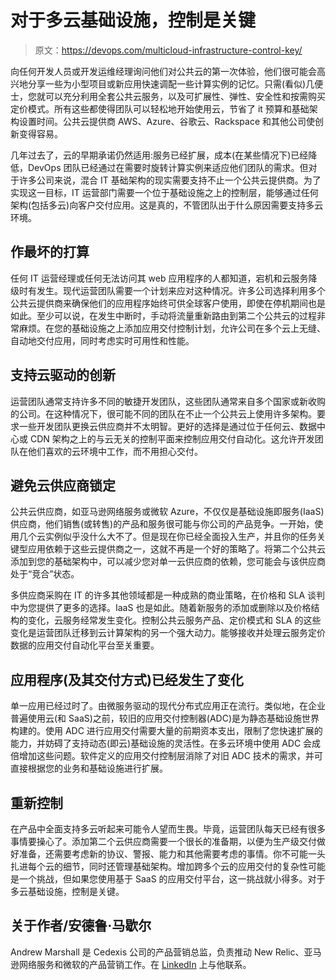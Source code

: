 # 对于多云基础设施，控制是关键

> 原文：<https://devops.com/multicloud-infrastructure-control-key/>

向任何开发人员或开发运维经理询问他们对公共云的第一次体验，他们很可能会高兴地分享一些为小型项目或新应用快速调配一些计算实例的记忆。只需(看似)几便士，您就可以充分利用全套公共云服务，以及可扩展性、弹性、安全性和按需购买定价模式。所有这些都使得团队可以轻松地开始使用云，节省了 it 预算和基础架构设置时间。公共云提供商 AWS、Azure、谷歌云、Rackspace 和其他公司使创新变得容易。

几年过去了，云的早期承诺仍然适用:服务已经扩展，成本(在某些情况下)已经降低，DevOps 团队已经通过在需要时旋转计算实例来适应他们团队的需求。但对于许多公司来说，混合 IT 基础架构的现实需要支持不止一个公共云提供商。为了实现这一目标，IT 运营部门需要一个位于基础设施之上的控制层，能够通过任何架构(包括多云)向客户交付应用。这是真的，不管团队出于什么原因需要支持多云环境。

## 作最坏的打算

任何 IT 运营经理或任何无法访问其 web 应用程序的人都知道，宕机和云服务降级时有发生。现代运营团队需要一个计划来应对这种情况。许多公司选择利用多个公共云提供商来确保他们的应用程序始终可供全球客户使用，即使在停机期间也是如此。至少可以说，在发生中断时，手动将流量重新路由到第二个公共云的过程非常麻烦。在您的基础设施之上添加应用交付控制计划，允许公司在多个云上无缝、自动地交付应用，同时考虑实时可用性和性能。

## 支持云驱动的创新

运营团队通常支持许多不同的敏捷开发团队，这些团队通常来自多个国家或新收购的公司。在这种情况下，很可能不同的团队在不止一个公共云上使用许多架构。要求一些开发团队更换云供应商并不太明智。更好的选择是通过位于任何云、数据中心或 CDN 架构之上的与云无关的控制平面来控制应用交付自动化。这允许开发团队在他们喜欢的云环境中工作，而不用担心交付。

## 避免云供应商锁定

公共云供应商，如亚马逊网络服务或微软 Azure，不仅仅是基础设施即服务(IaaS)供应商，他们销售(或转售)的产品和服务很可能与你公司的产品竞争。一开始，使用几个云实例似乎没什么大不了。但是现在你已经全面投入生产，并且你的任务关键型应用依赖于这些云提供商之一，这就不再是一个好的策略了。将第二个公共云添加到您的基础架构中，可以减少您对单一云供应商的依赖，您可能会与该供应商处于“竞合”状态。

多供应商采购在 IT 的许多其他领域都是一种成熟的商业策略，在价格和 SLA 谈判中为您提供了更多的选择。IaaS 也是如此。随着新服务的添加或删除以及价格结构的变化，云服务经常发生变化。控制公共云服务产品、定价模式和 SLA 的这些变化是运营团队迁移到云计算架构的另一个强大动力。能够接收并处理云服务定价数据的应用交付自动化平台至关重要。

## 应用程序(及其交付方式)已经发生了变化

单一应用已经过时了。由微服务驱动的现代分布式应用正在流行。类似地，在企业普遍使用云(和 SaaS)之前，较旧的应用交付控制器(ADC)是为静态基础设施世界构建的。使用 ADC 进行应用交付需要大量的前期资本支出，限制了您快速扩展的能力，并妨碍了支持动态(即云)基础设施的灵活性。在多云环境中使用 ADC 会成倍增加这些问题。软件定义的应用交付控制层消除了对旧 ADC 技术的需求，并可直接根据您的业务和基础设施进行扩展。

## 重新控制

在产品中全面支持多云听起来可能令人望而生畏。毕竟，运营团队每天已经有很多事情要操心了。添加第二个云供应商需要一个很长的准备期，以便为生产级交付做好准备，还需要考虑新的协议、警报、能力和其他需要考虑的事情。你不可能一头扎进每个云的细节，同时还管理基础架构。增加跨多个云的应用交付的复杂性可能是一个挑战，但如果您使用基于 SaaS 的应用交付平台，这一挑战就小得多。对于多云基础设施，控制是关键。

## **关于作者/安德鲁·马歇尔**

Andrew Marshall 是 Cedexis 公司的产品营销总监，负责推动 New Relic、亚马逊网络服务和微软的产品营销工作。在 [LinkedIn](https://www.linkedin.com/in/andrewadairmarshall/) 上与他联系。
